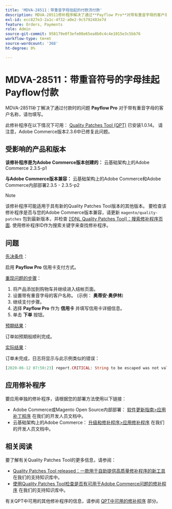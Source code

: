 ```yaml
---
title: 'MDVA-28511：带重音字母挂起的付款流付款'
description: MDVA-28511修补程序解决了通过**Payflow Pro**对带有重音字母的客户名称付款不完整的问题。
exl-id: ecc827e3-2a1c-4f32-a0e2-9c5792483e7d
feature: Orders, Payments
role: Admin
source-git-commit: 958179e0f3efe08e65ea8b0c4c4e1015e3c5bb76
workflow-type: tm+mt
source-wordcount: '368'
ht-degree: 0%

---
```


# MDVA-28511：带重音符号的字母挂起Payflow付款

MDVA-28511补丁解决了通过付款时的问题 **Payflow Pro** 对于带有重音字母的客户名称，请勿填写。

此修补程序在以下情况下可用： [Quality Patches Tool (QPT)](https://devdocs.magento.com/guides/v2.4/comp-mgr/patching.html#mqp) 已安装1.0.14。 请注意，Adobe Commerce版本2.3.6中已修复此问题。

## 受影响的产品和版本

**该修补程序是为Adobe Commerce版本创建的：** 云基础架构上的Adobe Commerce 2.3.5-p1

**与Adobe Commerce版本兼容：** 云基础架构上的Adobe Commerce和Adobe Commerce内部部署2.3.5 - 2.3.5-p2

>[!NOTE]
>
>该修补程序可能适用于具有新的Quality Patches Tool版本的其他版本。 要检查该修补程序是否与您的Adobe Commerce版本兼容，请更新 `magento/quality-patches` 包到最新版本，并检查 [[!DNL Quality Patches Tool]：搜索修补程序页面](https://devdocs.magento.com/quality-patches/tool.html#patch-grid). 使用修补程序ID作为搜索关键字来查找修补程序。

## 问题

<u>先决条件</u>：

启用 **Payflow Pro** 信用卡支付方式。

<u>重现问题的步骤</u>：

1. 将产品添加到购物车并继续进入结帐页面。
1. 设置带有重音字母的客户名称。 (示例： **奥蒂安·奥伊林**)
1. 继续支付步骤。
1. 选择 **Payflow Pro** 作为 **信用卡** 并填写信用卡详细信息。
1. 单击 **下单** 按钮。

<u>预期结果</u>：

订单如预期般顺利完成。

<u>实际结果</u>：

订单未完成，日志将显示与此示例类似的错误：

```php
[2020-06-12 07:50:23] report.CRITICAL: String to be escaped was not valid UTF-8 or could not be converted: �?tienne �?illini [] []
```

## 应用修补程序

要应用单独的修补程序，请根据您的部署方法使用以下链接：

* Adobe Commerce或Magento Open Source内部部署： [软件更新指南>应用补丁程序](https://devdocs.magento.com/guides/v2.4/comp-mgr/patching/mqp.html) 在我们的开发人员文档中。
* 云基础架构上的Adobe Commerce： [升级和修补程序>应用修补程序](https://devdocs.magento.com/cloud/project/project-patch.html) 在我们的开发人员文档中。

## 相关阅读

要了解有关Quality Patches Tool的更多信息，请参阅：

* [Quality Patches Tool released：一款用于自助提供高质量修补程序的新工具](/help/announcements/adobe-commerce-announcements/magento-quality-patches-released-new-tool-to-self-serve-quality-patches.md) 在我们的支持知识库中。
* [使用Quality Patches Tool检查是否有可用于Adobe Commerce问题的修补程序](/help/support-tools/patches-available-in-qpt-tool/check-patch-for-magento-issue-with-magento-quality-patches.md) 在我们的支持知识库中。

有关QPT中可用的其他修补程序的信息，请参阅 [QPT中可用的修补程序](https://support.magento.com/hc/en-us/sections/360010506631-Patches-available-in-MQP-tool-) 部分。
